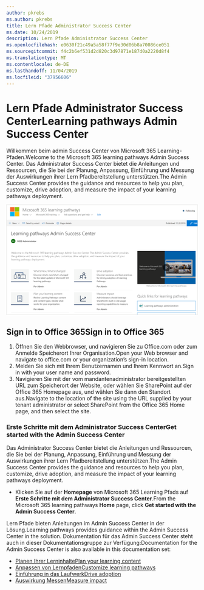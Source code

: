 ```yaml
---
author: pkrebs
ms.author: pkrebs
title: Lern Pfade Administrator Success Center
ms.date: 10/24/2019
description: Lern Pfade Administrator Success Center
ms.openlocfilehash: e0630f21c49a5a58f77f9e30d06b8a70086ce051
ms.sourcegitcommit: f4c2b6ef531d2d820c3d97871e187d0a2220d8f4
ms.translationtype: MT
ms.contentlocale: de-DE
ms.lasthandoff: 11/04/2019
ms.locfileid: "37956606"
---
```

# <a name="learning-pathways-admin-success-center"></a><span data-ttu-id="dbd0f-103">Lern Pfade Administrator Success Center</span><span class="sxs-lookup"><span data-stu-id="dbd0f-103">Learning pathways Admin Success Center</span></span>

<span data-ttu-id="dbd0f-104">Willkommen beim admin Success Center von Microsoft 365 Learning-Pfaden.</span><span class="sxs-lookup"><span data-stu-id="dbd0f-104">Welcome to the Microsoft 365 learning pathways Admin Success Center.</span></span> <span data-ttu-id="dbd0f-105">Das Administrator Success Center bietet die Anleitungen und Ressourcen, die Sie bei der Planung, Anpassung, Einführung und Messung der Auswirkungen ihrer Lern Pfadbereitstellung unterstützen.</span><span class="sxs-lookup"><span data-stu-id="dbd0f-105">The Admin Success Center provides the guidance and resources to help you plan, customize, drive adoption, and measure the impact of your learning pathways deployment.</span></span>

![CG-successcenter. png](media/cg-successcenter.png)

## <a name="sign-in-to-office-365"></a><span data-ttu-id="dbd0f-107">Sign in to Office 365</span><span class="sxs-lookup"><span data-stu-id="dbd0f-107">Sign in to Office 365</span></span> 

1.  <span data-ttu-id="dbd0f-108">Öffnen Sie den Webbrowser, und navigieren Sie zu Office.com oder zum Anmelde Speicherort Ihrer Organisation.</span><span class="sxs-lookup"><span data-stu-id="dbd0f-108">Open your Web browser and navigate to office.com or your organization’s sign-in location.</span></span> 
2.  <span data-ttu-id="dbd0f-109">Melden Sie sich mit Ihrem Benutzernamen und Ihrem Kennwort an.</span><span class="sxs-lookup"><span data-stu-id="dbd0f-109">Sign in with your user name and password.</span></span>
3.  <span data-ttu-id="dbd0f-110">Navigieren Sie mit der vom mandantenadministrator bereitgestellten URL zum Speicherort der Website, oder wählen Sie SharePoint auf der Office 365 Homepage aus, und wählen Sie dann den Standort aus.</span><span class="sxs-lookup"><span data-stu-id="dbd0f-110">Navigate to the location of the site using the URL supplied by your tenant administrator or select SharePoint from the Office 365 Home page, and then select the site.</span></span> 

### <a name="get-started-with-the-admin-success-center"></a><span data-ttu-id="dbd0f-111">Erste Schritte mit dem Administrator Success Center</span><span class="sxs-lookup"><span data-stu-id="dbd0f-111">Get started with the Admin Success Center</span></span>

<span data-ttu-id="dbd0f-112">Das Administrator Success Center bietet die Anleitungen und Ressourcen, die Sie bei der Planung, Anpassung, Einführung und Messung der Auswirkungen ihrer Lern Pfadbereitstellung unterstützen.</span><span class="sxs-lookup"><span data-stu-id="dbd0f-112">The Admin Success Center provides the guidance and resources to help you plan, customize, drive adoption, and measure the impact of your learning pathways deployment.</span></span> 

- <span data-ttu-id="dbd0f-113">Klicken Sie auf der **Homepage** von Microsoft 365 Learning Pfads auf **Erste Schritte mit dem Administrator Success Center**.</span><span class="sxs-lookup"><span data-stu-id="dbd0f-113">From the Microsoft 365 learning pathways **Home** page, click **Get started with the Admin Success Center**.</span></span>

<span data-ttu-id="dbd0f-114">Lern Pfade bieten Anleitungen im Admin Success Center in der Lösung.</span><span class="sxs-lookup"><span data-stu-id="dbd0f-114">Learning pathways provides guidance within the Admin Success Center in the solution.</span></span> <span data-ttu-id="dbd0f-115">Dokumentation für das Admin Success Center steht auch in dieser Dokumentationsgruppe zur Verfügung:</span><span class="sxs-lookup"><span data-stu-id="dbd0f-115">Documentation for the Admin Success Center is also available in this documentation set:</span></span> 

- [<span data-ttu-id="dbd0f-116">Planen Ihrer Lerninhalte</span><span class="sxs-lookup"><span data-stu-id="dbd0f-116">Plan your learning content</span></span>](custom_plancontent.md)
- [<span data-ttu-id="dbd0f-117">Anpassen von Lernpfaden</span><span class="sxs-lookup"><span data-stu-id="dbd0f-117">Customize learning pathways</span></span>](custom_overview.md)
- [<span data-ttu-id="dbd0f-118">Einführung in das Laufwerk</span><span class="sxs-lookup"><span data-stu-id="dbd0f-118">Drive adoption</span></span>](driveadoption.md)
- [<span data-ttu-id="dbd0f-119">Auswirkung Messen</span><span class="sxs-lookup"><span data-stu-id="dbd0f-119">Measure impact</span></span>](custom_measureimpact.md)


